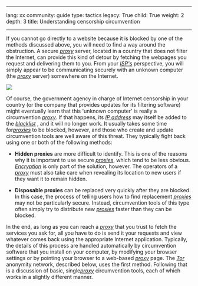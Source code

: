 

---

lang: xx
community: guide
type: tactics
legacy: True
child: True
weight: 2
depth: 3
title: Understanding censorship circumvention

---

If you cannot go directly to a website because it is blocked by one
of the methods discussed above, you will need to find a way around the
obstruction. A secure [*proxy*](/en/glossary#Proxy) server, located in a country that does not
filter the Internet, can provide this kind of detour by fetching the
webpages you request and delivering them to you. From your [*ISP's*](/en/glossary#ISP) 
perspective, you will simply appear to be communicating securely with
an unknown computer (the [*proxy*](/en/glossary#Proxy) server) somewhere on the Internet.

![](/sites/securitybkp.ngoinabox.org/security/files/img/2-en.png)

Of course, the government agency in charge of Internet censorship in
your country (or the company that provides updates for its filtering
software) might eventually learn that this 'unknown computer' is really
a circumvention [*proxy*](/en/glossary#Proxy). If that happens, its  [*IP address*](/en/glossary#IP_address) may itself be added to the [*blacklist*](/en/glossary#Blacklist) , and it will no longer work. It usually takes
some time for[*proxies*](/en/glossary#Proxy) to be blocked, however, and those who create and
update circumvention tools are well aware of this threat. They typically fight back using one or both of the following methods:

- **Hidden proxies** are more difficult to identify. This is one of the reasons why it is important to use secure [*proxies*](/en/glossary#Proxy), which tend to be less obvious.  [*Encryption*](/en/glossary#Encryption) is only part of the solution, however. The operators of a [*proxy*](/en/glossary#Proxy) must also take care when revealing its location to new users if they want it to remain hidden.
	
- **Disposable proxies** can be replaced very quickly after they are blocked. In this case, the process of telling users how to find replacement [*proxies*](/en/glossary#Proxy) may not be particularly secure. Instead, circumvention tools of this type often simply try to
distribute new [*proxies*](/en/glossary#Proxy) faster than they can be blocked.
	
In the end, as long as you can reach a [*proxy*](/en/glossary#Proxy) that you
trust to fetch the services you ask for, all you have to do is send it
your requests and view whatever comes back using the appropriate
Internet application. Typically, the details of this process are handled
automatically by circumvention software that you install on your
computer, by modifying your browser settings or by pointing your
browser to a web-based [*proxy*](/en/glossary#Proxy)  page. The [*Tor*](/en/glossary#Tor) 
anonymity network, described below, uses the first
method. Following that is a discussion of basic, single[*proxy*](/en/glossary#Proxy) 
circumvention tools, each of which works in a slightly different manner.


